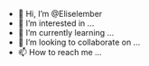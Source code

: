 - 👋 Hi, I’m @Eliselember
- 👀 I’m interested in ...
- 🌱 I’m currently learning ...
- 💞️ I’m looking to collaborate on ...
- 📫 How to reach me ...

<!---
Eliselember/Eliselember is a ✨ special ✨ repository because its `README.md` (this file) appears on your GitHub profile.
You can click the Preview link to take a look at your changes.
--->
